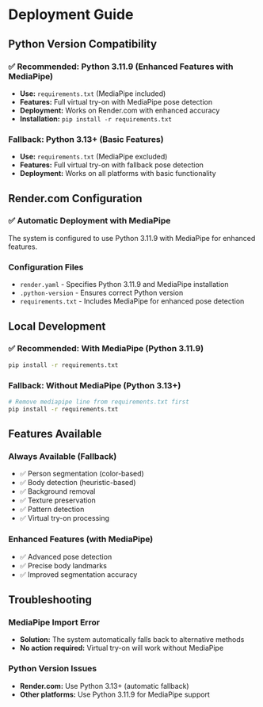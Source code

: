 # Deployment Guide

## Python Version Compatibility

### ✅ Recommended: Python 3.11.9 (Enhanced Features with MediaPipe)
- **Use:** `requirements.txt` (MediaPipe included)
- **Features:** Full virtual try-on with MediaPipe pose detection
- **Deployment:** Works on Render.com with enhanced accuracy
- **Installation:** `pip install -r requirements.txt`

### Fallback: Python 3.13+ (Basic Features)
- **Use:** `requirements.txt` (MediaPipe excluded)
- **Features:** Full virtual try-on with fallback pose detection
- **Deployment:** Works on all platforms with basic functionality

## Render.com Configuration

### ✅ Automatic Deployment with MediaPipe
The system is configured to use Python 3.11.9 with MediaPipe for enhanced features.

### Configuration Files
- `render.yaml` - Specifies Python 3.11.9 and MediaPipe installation
- `.python-version` - Ensures correct Python version
- `requirements.txt` - Includes MediaPipe for enhanced pose detection

## Local Development

### ✅ Recommended: With MediaPipe (Python 3.11.9)
```bash
pip install -r requirements.txt
```

### Fallback: Without MediaPipe (Python 3.13+)
```bash
# Remove mediapipe line from requirements.txt first
pip install -r requirements.txt
```

## Features Available

### Always Available (Fallback)
- ✅ Person segmentation (color-based)
- ✅ Body detection (heuristic-based)
- ✅ Background removal
- ✅ Texture preservation
- ✅ Pattern detection
- ✅ Virtual try-on processing

### Enhanced Features (with MediaPipe)
- ✅ Advanced pose detection
- ✅ Precise body landmarks
- ✅ Improved segmentation accuracy

## Troubleshooting

### MediaPipe Import Error
- **Solution:** The system automatically falls back to alternative methods
- **No action required:** Virtual try-on will work without MediaPipe

### Python Version Issues
- **Render.com:** Use Python 3.13+ (automatic fallback)
- **Other platforms:** Use Python 3.11.9 for MediaPipe support
